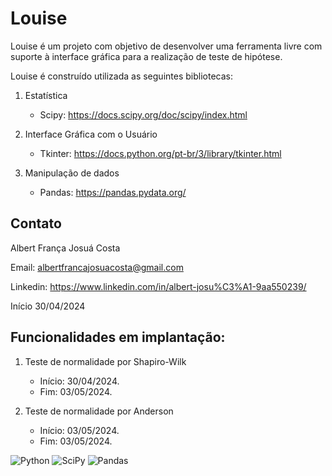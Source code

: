 # Louise

Louise é um projeto com objetivo de desenvolver uma ferramenta livre com suporte à interface gráfica para a realização de teste de hipótese.

Louise é construído utilizada as seguintes bibliotecas:

1. Estatística

    - Scipy: <https://docs.scipy.org/doc/scipy/index.html>

2.  Interface Gráfica com o Usuário

    - Tkinter: <https://docs.python.org/pt-br/3/library/tkinter.html>

3.  Manipulação de dados

    - Pandas: <https://pandas.pydata.org/>

## Contato

Albert França Josuá Costa

Email: <albertfrancajosuacosta@gmail.com>

Linkedin: <https://www.linkedin.com/in/albert-josu%C3%A1-9aa550239/>

Início 30/04/2024


## Funcionalidades em implantação:

1. Teste de normalidade por Shapiro-Wilk
    - Início: 30/04/2024.
    - Fim: 03/05/2024.

2. Teste de normalidade por Anderson
    - Início: 03/05/2024.
    - Fim: 03/05/2024.


![Python](https://img.shields.io/badge/python-3670A0?style=for-the-badge&logo=python&logoColor=ffdd54) ![SciPy](https://img.shields.io/badge/SciPy-%230C55A5.svg?style=for-the-badge&logo=scipy&logoColor=%white) ![Pandas](https://img.shields.io/badge/pandas-%23150458.svg?style=for-the-badge&logo=pandas&logoColor=white)